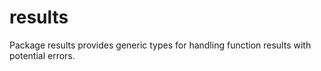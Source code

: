 # results
Package results provides generic types for handling function results with potential errors.
